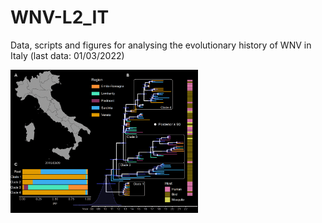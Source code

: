 # WNV-L2_IT
Data, scripts and figures for analysing the evolutionary history of WNV in Italy (last data: 01/03/2022)

<img src="./plots/WNV-L2_phylodynamics.gif" width="300">
